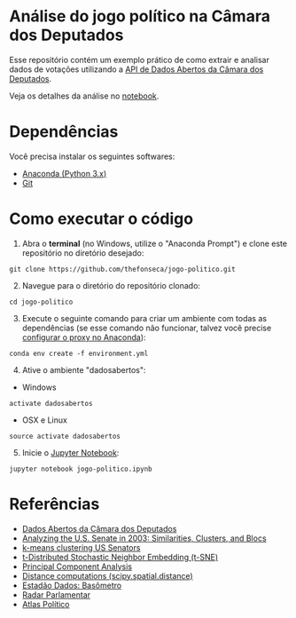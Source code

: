 # Análise do jogo político na Câmara dos Deputados

Esse repositório contém um exemplo prático de como extrair e analisar dados de votações utilizando a [API de Dados Abertos da Câmara dos Deputados](https://dadosabertos.camara.leg.br).

Veja os detalhes da análise no [notebook](./jogo-politico.ipynb).

# Dependências

Você precisa instalar os seguintes softwares:
* [Anaconda (Python 3.x)](https://www.continuum.io/downloads)
* [Git](https://www.atlassian.com/git/tutorials/install-git)

# Como executar o código

1. Abra o **terminal** (no Windows, utilize o "Anaconda Prompt") e clone este repositório no diretório desejado:
```
git clone https://github.com/thefonseca/jogo-politico.git
```

2. Navegue para o diretório do repositório clonado:
```
cd jogo-politico
```

3. Execute o seguinte comando para criar um ambiente com todas as dependências (se esse comando não funcionar, talvez você precise [configurar o proxy no Anaconda](https://conda.io/docs/config.html#configure-conda-for-use-behind-a-proxy-server-proxy-servers)): 
```
conda env create -f environment.yml
```

4. Ative o ambiente "dadosabertos":
* Windows
```
activate dadosabertos
```

* OSX e Linux
```
source activate dadosabertos
```

5. Inicie o [Jupyter Notebook](http://jupyter.org):
```
jupyter notebook jogo-politico.ipynb
```

# Referências

* [Dados Abertos da Câmara dos Deputados](https://dadosabertos.camara.leg.br)
* [Analyzing the U.S. Senate in 2003: Similarities, Clusters, and Blocs](http://www.stat.columbia.edu/~jakulin/Politics/)
* [k-means clustering US Senators](https://www.dataquest.io/blog/k-means-clustering-us-senators)
* [t-Distributed Stochastic Neighbor Embedding (t-SNE)](https://lvdmaaten.github.io/tsne/)
* [Principal Component Analysis](https://en.wikipedia.org/wiki/Principal_component_analysis)
* [Distance computations (scipy.spatial.distance)](https://docs.scipy.org/doc/scipy/reference/spatial.distance.html)
* [Estadão Dados: Basômetro](http://estadaodados.com/basometro)
* [Radar Parlamentar](http://radarparlamentar.polignu.org/)
* [Atlas Político](http://www.atlaspolitico.com.br)
